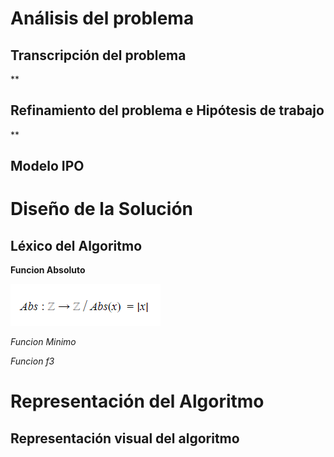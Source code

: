 # Análisis del problema

## Transcripción del problema

**

## Refinamiento del problema e Hipótesis de trabajo

**

## Modelo IPO

# Diseño de la Solución

## Léxico del Algoritmo

**Funcion Absoluto**

![Funcion Absoluto](https://raw.githubusercontent.com/josefranwagner/AED/master/04-Cond/funcionAbsoluto.png)

*Funcion Minimo*

*Funcion f3*

# Representación del Algoritmo

## Representación visual del algoritmo
